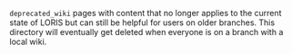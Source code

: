 `deprecated_wiki` pages with content that no longer applies to the current state of LORIS but can still be helpful for users on older branches. This directory will eventually get deleted when everyone is on a branch with a local wiki.